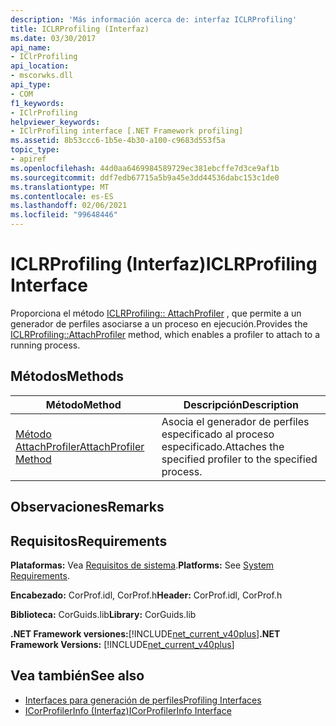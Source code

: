 ```yaml
---
description: 'Más información acerca de: interfaz ICLRProfiling'
title: ICLRProfiling (Interfaz)
ms.date: 03/30/2017
api_name:
- IClrProfiling
api_location:
- mscorwks.dll
api_type:
- COM
f1_keywords:
- IClrProfiling
helpviewer_keywords:
- IClrProfiling interface [.NET Framework profiling]
ms.assetid: 8b53ccc6-1b5e-4b30-a100-c9683d553f5a
topic_type:
- apiref
ms.openlocfilehash: 44d0aa6469984589729ec381ebcffe7d3ce9af1b
ms.sourcegitcommit: ddf7edb67715a5b9a45e3dd44536dabc153c1de0
ms.translationtype: MT
ms.contentlocale: es-ES
ms.lasthandoff: 02/06/2021
ms.locfileid: "99648446"
---
```

# <a name="iclrprofiling-interface"></a><span data-ttu-id="87f7a-103">ICLRProfiling (Interfaz)</span><span class="sxs-lookup"><span data-stu-id="87f7a-103">ICLRProfiling Interface</span></span>

<span data-ttu-id="87f7a-104">Proporciona el método [ICLRProfiling:: AttachProfiler](iclrprofiling-attachprofiler-method.md) , que permite a un generador de perfiles asociarse a un proceso en ejecución.</span><span class="sxs-lookup"><span data-stu-id="87f7a-104">Provides the [ICLRProfiling::AttachProfiler](iclrprofiling-attachprofiler-method.md) method, which enables a profiler to attach to a running process.</span></span>  
  
## <a name="methods"></a><span data-ttu-id="87f7a-105">Métodos</span><span class="sxs-lookup"><span data-stu-id="87f7a-105">Methods</span></span>  
  
|<span data-ttu-id="87f7a-106">Método</span><span class="sxs-lookup"><span data-stu-id="87f7a-106">Method</span></span>|<span data-ttu-id="87f7a-107">Descripción</span><span class="sxs-lookup"><span data-stu-id="87f7a-107">Description</span></span>|  
|------------|-----------------|  
|[<span data-ttu-id="87f7a-108">Método AttachProfiler</span><span class="sxs-lookup"><span data-stu-id="87f7a-108">AttachProfiler Method</span></span>](iclrprofiling-attachprofiler-method.md)|<span data-ttu-id="87f7a-109">Asocia el generador de perfiles especificado al proceso especificado.</span><span class="sxs-lookup"><span data-stu-id="87f7a-109">Attaches the specified profiler to the specified process.</span></span>|  
  
## <a name="remarks"></a><span data-ttu-id="87f7a-110">Observaciones</span><span class="sxs-lookup"><span data-stu-id="87f7a-110">Remarks</span></span>  
  
## <a name="requirements"></a><span data-ttu-id="87f7a-111">Requisitos</span><span class="sxs-lookup"><span data-stu-id="87f7a-111">Requirements</span></span>  

 <span data-ttu-id="87f7a-112">**Plataformas:** Vea [Requisitos de sistema](../../get-started/system-requirements.md).</span><span class="sxs-lookup"><span data-stu-id="87f7a-112">**Platforms:** See [System Requirements](../../get-started/system-requirements.md).</span></span>  
  
 <span data-ttu-id="87f7a-113">**Encabezado:** CorProf.idl, CorProf.h</span><span class="sxs-lookup"><span data-stu-id="87f7a-113">**Header:** CorProf.idl, CorProf.h</span></span>  
  
 <span data-ttu-id="87f7a-114">**Biblioteca:** CorGuids.lib</span><span class="sxs-lookup"><span data-stu-id="87f7a-114">**Library:** CorGuids.lib</span></span>  
  
 <span data-ttu-id="87f7a-115">**.NET Framework versiones:**[!INCLUDE[net_current_v40plus](../../../../includes/net-current-v40plus-md.md)]</span><span class="sxs-lookup"><span data-stu-id="87f7a-115">**.NET Framework Versions:** [!INCLUDE[net_current_v40plus](../../../../includes/net-current-v40plus-md.md)]</span></span>  
  
## <a name="see-also"></a><span data-ttu-id="87f7a-116">Vea también</span><span class="sxs-lookup"><span data-stu-id="87f7a-116">See also</span></span>

- [<span data-ttu-id="87f7a-117">Interfaces para generación de perfiles</span><span class="sxs-lookup"><span data-stu-id="87f7a-117">Profiling Interfaces</span></span>](profiling-interfaces.md)
- [<span data-ttu-id="87f7a-118">ICorProfilerInfo (Interfaz)</span><span class="sxs-lookup"><span data-stu-id="87f7a-118">ICorProfilerInfo Interface</span></span>](icorprofilerinfo-interface.md)
